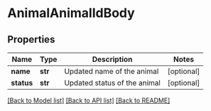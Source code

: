 # AnimalAnimalIdBody

## Properties
Name | Type | Description | Notes
------------ | ------------- | ------------- | -------------
**name** | **str** | Updated name of the animal | [optional] 
**status** | **str** | Updated status of the animal | [optional] 

[[Back to Model list]](../README.md#documentation-for-models) [[Back to API list]](../README.md#documentation-for-api-endpoints) [[Back to README]](../README.md)

